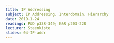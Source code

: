 ```yaml
---
title: IP Addressing
subject: IP Addressing, Interdomain, Hierarchy
date: 2019-1-24
readings: P&D p338-349; K&R p203-228
lecturer: Steenkiste
slides: 04-IP-addr
---
```

